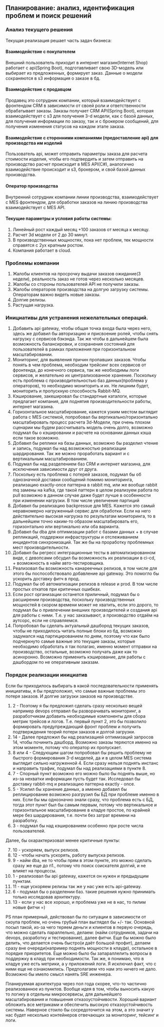 ## Планирование: анализ, идентификация проблем и поиск решений

### Анализ текущего решения

Текущая реализация решает часть задач бизнеса:

#### Взаимодействие с покупателем

Внешний пользователь приходит в интернет магазин(Internet Shop) работает с api(Spring Boot),
подготавливает свою 3D-модель или выбирает из предложенных, формирует заказ. Данные о модели сохраняются в
s3 информация о заказе в бд.

#### Взаимодействие с продавцом

Продавец это сотрудник компании, который взаимодействует с фронтендом CRM в зависимости от своей роли 
и ответственности обрабатывает заказы. Заказы получает CRM API(Spring Boot), которая взаимодействует c s3 
для получения 3-d модели, как с базой данных, для получения информации по заказу, так и с брокером сообщений,
для получения изменения статусов на каждом этапе заказа.

#### Взаимодействие c сторонними компаниями (предоставление api) для производства им изделий

Пользователь api, может отправить параметры заказа для расчета стоимости изделия, чтобы его подтвердить и затем
отправить на производство расчет происходит в MES API(C#), аналогично взаимодействие происходит и s3, брокером, 
и свой базой данных производства.

#### Оператор производства

Внутренний сотрудник компании линии производства, взаимодействует с MES фронтендом, 
для обработки заказов на линию производства взаимодействует с MES API.

#### Текущие параметры и условия работы системы:

1. Линейный рост каждый месяц +100 заказов от месяца к месяцу.
2. Расчет 3d модели от 2 до 30 минут.
3. В производственных мощностях, пока нет проблем, тек мощности справятся с 2ух кратным ростом.
4. Компания работает в cloud.

### Проблемы компании

1. Жалобы клиентов на просрочку выдачи заказов ожидание(3 недели), реальность заказ не готов через несколько месяцев.
2. Жалобы со стороны пользователей API не получили заказы.
3. Жалобы операторов производства на долгую загрузку системы. Операторам важно видеть новые заказы.
4. Долгие релизы.
5. Растущая нагрузка.

### Инициативы для устранения нежелательных операций.

1. Добавить api gateway, чтобы общая точка входа была через него, здесь же добавил бы авторизацию и присвоение ролей,
 чтобы снять нагрузку с сервисов бэкэнда. Так же чтобы в дальнейшем была возможность балансировки, 
 и сохранения состояний для пользователей в рамках приложения при горизонтальном масштабировании.
2. Мониторинг, для выявления причин пропавших заказов. Чтобы понять в чем проблема, 
 необходим трейсинг всех сервисов от фронтенда, до конечного сервиса, так же необходимы логи сервисов, 
 и желательно их централизованное хранение.
 Поскольку есть проблема с производительностью баз данных(проблема у операторов), то необходимо мониторить и их.
 Не лишним будет, мониторить и пропускную способность Rabbit-MQ.
3. Кэширование, закешировал бы стандартные каталоги, которые предлагает компания, для поднятия производительности работы,
 интернет магазина.
4. Горизонтальное масштабирование, кажется узким местом выглядит работа с MES системой, 
 попробовал бы вертикально/горизонтально масштабировать процесс расчета 3d-Модели, при очень плохом сценарии 
 мы будем рассчитывать модель очень долго, возможно подумал бы о кэшировании и расчете на основании данных кэша 
 если такое возможно.
5. Добавил бы реплики на базы данных, возможно бы разделил чтение и запись, 
 подумал бы над возможностью реализации шардирования. Так же можно проработать вариант и с вертикальным масштабированием.
6. Подумал бы над разделением баз CRM и интернет магазина, для исключения зависимости друг от друга.
7. Поскольку есть проблема с потерей заказов, подумал бы об однозначной доставки сообщений помимо мониторинга,
 реализацию exactly-once паттерна в rabbit mq, или же вообще rabbit mq замены на kafka, где такой паттерн в целом реализуем 
 работа по pull возможно в данном случае даже будет лучше в особенности при изменении нагрузки. 
 В том числе увеличение партиций
8. Добавил бы реализацию backpressue для MES. Кажется это самый неравномерно нагруженный сервис для обработки. 
 Если на него действительно высокая нагрузка по результатам мониторинга, то в дальнейшем точно каким-то образом 
 масштабировать его, горизонтально или вертикально или оба варианта.
9. Добавил бы dba для оптимизации работ с базами данных + в случае репликаций, 
 поддержки инфраструктуры и отслеживанием инцидентов синхронизаций. 
 Так же бы на проработку проблемных мест производительности.
10. Добавил бы регресс интеграционные тесты в автоматизированном виде, с девопсами обсудил бы возможность их реализации 
 в ci-cd, + возможность в найм авто-тестировщика.
11. Реализовал бы возможность канареечных релизов, в том числе для этого бы поспособствовало добавление api gateway. 
 Это помогло бы ускорить доставку фитч в прод.
12. Подумал бы об автоматизации релизов в release и prod. В том числе простых откатов при критичных ошибках.
13. Если рост организации останется приличный, подумал бы о расширении производства, 
 поскольку производственных мощностей в скором времени может не хватить, если это дорого, 
 то подумал бы о привлечении внешних производителей и создания api для работы с ними. Т.е. у нас заказывают, 
 а производство отдаём на аутсорс, если не справляемся.
14. Попробовал бы сделать актуальный дашбород текущих заказов, чтобы не приходилось читать полные блоки из бд,
 возможно задумался над партицированием по дням, поэтому что как было подчеркнуто самые важные это текущие заказы, 
 которые необходимо обработать я так полагаю, именно момент отправки на производство, остальные, 
 возможно получать даже как то асинхронно. Возможно применить кэширование, 
 для работы с дашбордом по не оперативным заказам.

### Порядок реализации инициатив

Если бы приходилось выбирать в какой последовательности применять инициативы, я бы предположил, что самые важные 
проблемы это потеря заказов. И долгие загрузки заказов на производстве.

1. 2 - Поэтому я бы предложил сделать сразу несколько вещей например devops отправил бы разворачивать мониторинг, а 
разработчикам добавить необходимые компоненты для сбора метрик трейсов и логов. Т.е. первый пункт 2, 
это бы позволило формировать предупреждающий фронт проблем и получить подтверждения теорий потери заказов 
и долгой загрузки.
2. 14 - Далее предложил бы над реализацией оптимизаций запросов 14, чтобы починить дашборд. Возможно заказы теряются именно на этом моменте,
потому что оператор их пропускает.
3. 8 или 4 - Следующим шагом попробовал бы решить проблему не быстрого формирования 3-d моделей,
 да и в целом MES система выглядит сильно нагруженной 4. 
 Если сразу нельзя поднять инстанс и направить трафик, подумал бы над реализациями в пункте 8.
4. 7 - Спорный пункт возможно его можно было бы поднять выше, но из-за нехватки информации пусть будет так.
Исследовал бы доставку rabbit-mq и реализацию паттерна exactly - once.
5. 5 - Усилил бы хранение данных, а именно добавил бы реплицирование возможно разгрузил бы БД при проблеме именно в них.
 Если бы мы однозначно знали сразу, что проблема есть с БД, тогда этот пункт был бы самым первым, 
 потому что вертикальное и горизонтальное масштабирование в кладуе простое, по крайней мере без шардирования, 
 т.е. почти без затрат времени на разработку.
6. 3 - подумал бы над кэшированием особенно при росте числа пользователей.

Далее, бы охарактеризовал менее критичные пункты:

7. 10 - ускоряем, выпуск релизов.
8. 12 - чтобы начать ускорять, работу выпуска релизов.
9. 9 - найм dba, не то чтобы прям в этом пункте, это можно сделать сразу же еще до п1., 
 потому что поиск соискателя долгий, и не влияет на процессы.
10. 1 - реализовал бы api gateway, кажется он нужен и предыдущим пунктам.
11. 11 - еще ускоряем релизы так же у нас уже есть api-gateway.
12. 6 - подумал бы о разделении баз. такие решения нужно принимать только исследовав архитектуру.
13. 13 - если у нас все хорошо, и проблема уже не в нас, то пилим новые фитчи =)

PS план примерный, действовал бы по ситуации в зависимости от скоупа проблем, но очень грубый план выглядел бы +/- так.
Основной посыл такой, из-за чего теряем деньги и клиентов в первую очередь, что можно сделать параллельно, делаем:
(найм сотрудников, задачи на devops, разработку и тестирование), далее фитчи. Еще бы можно было делить, 
что делается очень быстро(и даёт большой профит), делаем сразу вне очереди(например поднять мощности в клауде), 
остальное в порядке приоритетов. Еще можно было бы запараллелить вопросы в поддержку в клауд при необходимости.
Так же, я понимаю, что в кладуе уже есть метрики, а у приложений логи. Я исключил факт, что с ними еще не ознакомились. 
Предполагаем что нам это ничего не дало.
Возможно бы имело смысл нанять SRE инженера.

Планируемая архитектура через пол года скорее, что-то частично реализованное из пунктов. Вообще идея в том,
чтобы выносить какую то логику в отдельны микросервисы, для дальнейшего масштабирования и повышения отказоустойчивости.
Хороший вариант обложить все метриками и обеспечить высокую отказоустойчивость системы. Наверное стоило бы 
сосредоточится на этом, а это значит у нас будет несколько контейнеров отвечающих за мониторинг, тейсинг и логи.
